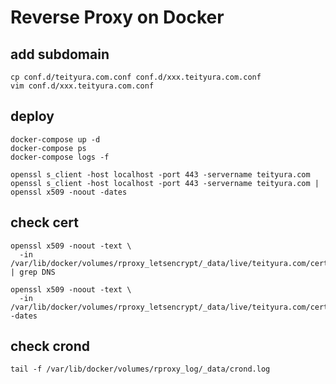 # Reverse Proxy on Docker

## add subdomain

```
cp conf.d/teityura.com.conf conf.d/xxx.teityura.com.conf
vim conf.d/xxx.teityura.com.conf
```

## deploy

```
docker-compose up -d
docker-compose ps
docker-compose logs -f

openssl s_client -host localhost -port 443 -servername teityura.com
openssl s_client -host localhost -port 443 -servername teityura.com | openssl x509 -noout -dates
```

## check cert

```
openssl x509 -noout -text \
  -in /var/lib/docker/volumes/rproxy_letsencrypt/_data/live/teityura.com/cert.pem | grep DNS

openssl x509 -noout -text \
  -in /var/lib/docker/volumes/rproxy_letsencrypt/_data/live/teityura.com/cert.pem -dates
```

## check crond

```
tail -f /var/lib/docker/volumes/rproxy_log/_data/crond.log
```
